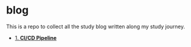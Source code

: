 # blog
This is a repo to collect all the study blog written along my study journey. 


- [1. **CI/CD Pipeline**](https://github.com/y25xiang/blog/blob/master/CICD.md)
